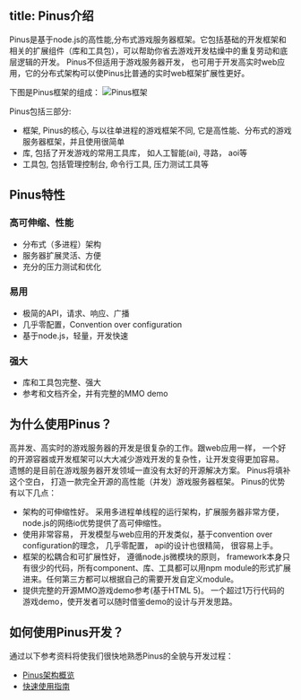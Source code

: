 title: Pinus介绍 
---

Pinus是基于node.js的高性能,分布式游戏服务器框架。它包括基础的开发框架和相关的扩展组件（库和工具包），可以帮助你省去游戏开发枯燥中的重复劳动和底层逻辑的开发。
Pinus不但适用于游戏服务器开发， 也可用于开发高实时web应用，它的分布式架构可以使Pinus比普通的实时web框架扩展性更好。

下图是Pinus框架的组成：
![Pinus框架](http://omelop.netease.com/resource/documentImage/pinusFramework.png)

Pinus包括三部分:
* 框架, Pinus的核心, 与以往单进程的游戏框架不同, 它是高性能、分布式的游戏服务器框架，并且使用很简单
* 库, 包括了开发游戏的常用工具库， 如人工智能(ai), 寻路， aoi等 
* 工具包, 包括管理控制台, 命令行工具, 压力测试工具等

## Pinus特性
### 高可伸缩、性能
* 分布式（多进程）架构
* 服务器扩展灵活、方便
* 充分的压力测试和优化

### 易用
* 极简的API，请求、响应、广播 
* 几乎零配置，Convention over configuration
* 基于node.js，轻量，开发快速

### 强大
* 库和工具包完整、强大
* 参考和文档齐全，并有完整的MMO demo

## 为什么使用Pinus？
高并发、高实时的游戏服务器的开发是很复杂的工作。跟web应用一样， 一个好的开源容器或开发框架可以大大减少游戏开发的复杂性，让开发变得更加容易。  
遗憾的是目前在游戏服务器开发领域一直没有太好的开源解决方案。
Pinus将填补这个空白， 打造一款完全开源的高性能（并发）游戏服务器框架。 Pinus的优势有以下几点：
* 架构的可伸缩性好。 采用多进程单线程的运行架构，扩展服务器非常方便， node.js的网络io优势提供了高可伸缩性。
* 使用非常容易， 开发模型与web应用的开发类似，基于convention over configuration的理念， 几乎零配置， api的设计也很精简， 很容易上手。
* 框架的松耦合和可扩展性好， 遵循node.js微模块的原则， framework本身只有很少的代码，所有component、库、工具都可以用npm module的形式扩展进来。任何第三方都可以根据自己的需要开发自定义module。
* 提供完整的开源MMO游戏demo参考(基于HTML 5)。 一个超过1万行代码的游戏demo，使开发者可以随时借鉴demo的设计与开发思路。

## 如何使用Pinus开发？
通过以下参考资料将使我们很快地熟悉Pinus的全貌与开发过程：
* [Pinus架构概览](frameworkIntro.html)  
* [快速使用指南](quickstart.html)
